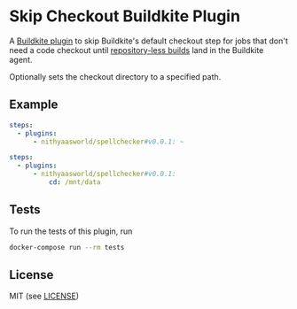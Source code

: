 # Skip Checkout Buildkite Plugin

A [Buildkite plugin](https://buildkite.com/docs/agent/v3/plugins) to skip Buildkite's default checkout step for jobs that don't need a code checkout until [repository-less builds](https://github.com/buildkite/agent/issues/233) land in the Buildkite agent.

Optionally sets the checkout directory to a specified path.

## Example

```yml
steps:
  - plugins:
      - nithyaasworld/spellchecker#v0.0.1: ~
```

```yml
steps:
  - plugins:
      - nithyaasworld/spellchecker#v0.0.1:
          cd: /mnt/data
```

## Tests

To run the tests of this plugin, run
```sh
docker-compose run --rm tests
```

## License

MIT (see [LICENSE](LICENSE))
